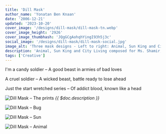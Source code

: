 ```yaml
---
title: 'Dill Mask'
author_name: 'Yonatan Ben Knaan'
date: '2006-12-21'
updated: '2023-10-20'
cover_image: '/designs/dill-mask/dill-mask-tn.webp'
cover_image_height: '2926'
cover_image_thumbhash: 'JQgGCgAohqhYingI93h5j3c'
social_image: '/designs/dill-mask/dill-mask-social.jpg'
image_alt: 'Three mask designs - Left to right: Animal, Sun King and City Living'
description: 'Animal, Sun King and City Living composed for Ms. Shamir, Dill in Hebrew, therefor the Dill masks'
tags: ['Creative']
---
```


I'm a candy soldier – A good beast in armies of bad loves

A cruel soldier – A wicked beast, battle ready to lose ahead

Just the start wretched series – Of addict blood, known like a head 

![Dill Mask – The prints](/designs/dill-mask/dill-mask-prints.webp)
*{{ $doc.description }}*

<!-- ![Dill Mask – In motion](/designs/dill-mask/dill-mask-move.webp) -->

![Dill Mask – Bug](/designs/dill-mask/dill-mask-Bug.webp)

![Dill Mask – Sun](/designs/dill-mask/dill-mask-Sun.webp)

![Dill Mask – Animal](/designs/dill-mask/dill-mask-Animal.webp)